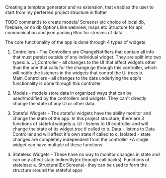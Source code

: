 
Creating a template generator and vs extension, 
that enables the user to start from my perferred project structure in flutter


TODO
commands to create models/ Screens/ etc
choice of local db, firebase, or no db
Options like webview, maps etc
Structure for api communication and json parsing
Bloc for streams of data


The core functionality of the app is done through 4 types of widgets:

1. Controllers - The Controllers are ChangeNotifiers that contain all info that must persist outside of any individual widget. They are split into two types:
    a. UI_Controller - all changes to the UI that     affect widgets other than the one that calls for the change go through this controller, which will notify the listeners in the widgets that control the UI trees
    b. Main_Controllers - all changes to the data underlying the app's functionality is done through this controller


2. Models - models store data in organized ways that can be used/modified by the controllers and widgets. They can't directly change the state of any UI or other data.

3. Stateful Widgets - The stateful widgets have the ability monitor and change the state of the app. In this project structure, there are 3 functions of stateful widgets
    a. UI - listens to UI controller and will change the state of its widget tree if called to
    b. Data - listens to Data Controller and will affect it's own state if called to
    c. Isolated - state changes are completely independent from the controller
    *A single widget can have multiple of these functions

4. Stateless Widgets - These have no way to monitor changes in state and can only affect state indirectly(ex through call backs). Functions of stateless:
    a. Structural(Ex Screens)- they can be used to form the structure around the stateful apps


